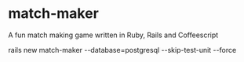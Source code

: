 match-maker
===========

A fun match making game written in Ruby, Rails and Coffeescript


rails new match-maker --database=postgresql --skip-test-unit --force
